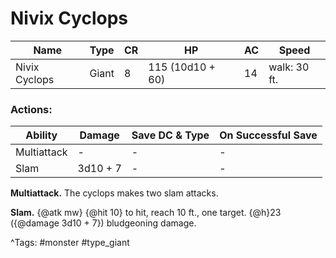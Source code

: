 # Nivix Cyclops

| Name | Type | CR | HP | AC | Speed |
|------|------|----|----|----|-------|
| Nivix Cyclops | Giant | 8 | 115 (10d10 + 60) | 14 | walk: 30 ft. |

### Actions:

| Ability | Damage | Save DC & Type | On Successful Save |
|---------|--------|----------------|--------------------|
| Multiattack | - | - | - |
| Slam | 3d10 + 7 | - | - |


**Multiattack.** The cyclops makes two slam attacks.

**Slam.** {@atk mw} {@hit 10} to hit, reach 10 ft., one target. {@h}23 ({@damage 3d10 + 7}) bludgeoning damage.

^Tags: #monster #type_giant